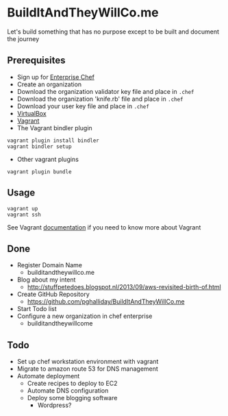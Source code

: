 BuildItAndTheyWillCo.me
=======================

Let's build something that has no purpose except to be built and document the journey

Prerequisites
-------------

- Sign up for [Enterprise Chef](https://www.opscode.com/)
- Create an organization
- Download the organization validator key file and place in `.chef`
- Download the organization 'knife.rb' file and place in `.chef`
- Download your user key file and place in `.chef`
- [VirtualBox](https://www.virtualbox.org/wiki/Downloads)
- [Vagrant](http://downloads.vagrantup.com/)
- The Vagrant bindler plugin

```
vagrant plugin install bindler
vagrant bindler setup
```

- Other vagrant plugins

```
vagrant plugin bundle
```

Usage
-----

```
vagrant up
vagrant ssh
```

See Vagrant [documentation](http://docs.vagrantup.com/v2/) if you need to know more about Vagrant


Done
----

- Register Domain Name
  - builditandtheywillco.me
- Blog about my intent
  - http://stuffpetedoes.blogspot.nl/2013/09/aws-revisited-birth-of.html
- Create GitHub Repository
  - https://github.com/pghalliday/BuildItAndTheyWillCo.me
- Start Todo list
- Configure a new organization in chef enterprise
  - builditandtheywillcome

Todo
----

- Set up chef workstation environment with vagrant
- Migrate to amazon route 53 for DNS management
- Automate deployment
  - Create recipes to deploy to EC2
  - Automate DNS configuration
  - Deploy some blogging software
    - Wordpress?
